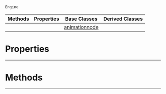  `Engine`

|Methods|Properties|Base Classes|Derived Classes|
|---|---|---|---|
| | |[animationnode](https://plasmaengine.github.io/PlasmaDocs/Plasma1/C++/code_reference/class_reference/animationnode.markdown)| |


 #  Properties


---  
 #  Methods


---  
 

 